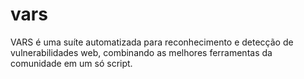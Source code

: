 # vars
VARS é uma suíte automatizada para reconhecimento e detecção de vulnerabilidades web, combinando as melhores ferramentas da comunidade em um só script.
